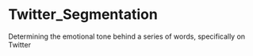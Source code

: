 # Twitter_Segmentation
Determining the emotional tone behind a series of words, specifically on Twitter
